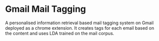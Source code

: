 # Gmail Mail Tagging

A personalised information retrieval based mail tagging system on Gmail deployed as a chrome extension. It creates tags for each email based on the content and uses LDA trained on the mail corpus. 
